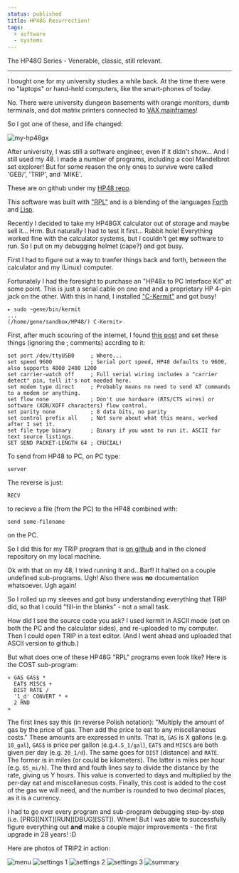 ```yaml
---                                                                                                                                                                          
status: published
title: HP48G Resurrection!
tags:
  - software
  - systems
---
```


The HP48G Series - Venerable, classic, still relevant.

---

I bought one for my university studies a while back. At the time there were no "laptops" or hand-held computers, like the smart-phones of today.

No. There were university dungeon basements with orange monitors, dumb terminals, and dot matrix printers connected to [VAX mainframes](https://en.wikipedia.org/wiki/VAX)!

So I got one of these, and life changed:

![my-hp48gx](my-hp48gx.gif)

After university, I was still a software engineer, even if it didn't show... And I still used my 48.  I made a number of programs, including a cool Mandelbrot set explorer!  But for some reason the only ones to survive were called 'GEB/', 'TRIP', and 'MIKE'.

These are on github under my [HP48 repo](https://github.com/ology/HP48).

This software was built with ["RPL"](https://en.wikipedia.org/wiki/RPL_(programming_language)) and is a blending of the languages [Forth](https://en.wikipedia.org/wiki/Forth_(programming_language)) and [Lisp](https://en.wikipedia.org/wiki/Lisp_(programming_language)).

Recently I decided to take my HP48GX calculator out of storage and maybe sell it... Hrm. But naturally I had to test it first... Rabbit hole!  Everything worked fine with the calculator systems, but I couldn't get **my** software to run.  So I put on my debugging helmet (cape?) and got busy.

First I had to figure out a way to tranfer things back and forth, between the calculator and my (Linux) computer.

Fortunately I had the foresight to purchase an "HP48x to PC Interface Kit" at some point.  This is just a serial cable on one end and a proprietary HP 4-pin jack on the other.  With this in hand, I installed ["C-Kermit"](https://www.kermitproject.org/ck90.html) and got busy!

    ▸ sudo ~gene/bin/kermit 
    ...
    (/home/gene/sandbox/HP48/) C-Kermit>

First, after much scouring of the internet, I found [this post](https://retrocomputing.stackexchange.com/questions/16165/how-to-transfer-files-between-modern-linux-host-and-hp48-handheld-calculator) and set these things (ignoring the ; comments) accrding to it:

    set port /dev/ttyUSB0     ; Where...
    set speed 9600            ; Serial port speed, HP48 defaults to 9600, also supports 4800 2400 1200
    set carrier-watch off     ; Full serial wiring includes a "carrier detect" pin, tell it's not needed here.
    set modem type direct     ; Probably means no need to send AT commands to a modem or anything.
    set flow none             ; Don't use hardware (RTS/CTS wires) or software (XON/XOFF characters) flow control.
    set parity none           ; 8 data bits, no parity
    set control prefix all    ; Not sure about what this means, worked after I set it.
    set file type binary      ; Binary if you want to run it. ASCII for text source listings.
    SET SEND PACKET-LENGTH 64 ; CRUCIAL!

To send from HP48 to PC, on PC type:

    server

The reverse is just:

    RECV

to recieve a file (from the PC) to the HP48 combined with:

    send some-filename

on the PC.

So I did this for my TRIP program that is [on github](https://github.com/ology/HP48) and in the cloned repository on my local machine.

Ok with that on my 48, I tried running it and...Barf!  It halted on a couple undefined sub-programs.  Ugh!  Also there was **no** documentation whatsoever. Ugh again!

So I rolled up my sleeves and got busy understanding everything that TRIP did, so that I could "fill-in the blanks" - not a small task.

How did I see the source code you ask?  I used kermit in ASCII mode (set on both the PC and the calculator sides), and re-uploaded to my computer.  Then I could open TRIP in a text editor.  (And I went ahead and uploaded that ASCII version to github.)

But what does one of these HP48G "RPL" programs even look like?  Here is the COST sub-program:

    « GAS GAS$ *
      EAT$ MISC$ +
      DIST RATE /
      '1_d' CONVERT * +
      2 RND
    »

The first lines say this (in reverse Polish notation): "Multiply the amount of gas by the price of gas. Then add the price to eat to any miscellaneous costs."  These amounts are expressed in units.  That is, `GAS` is X gallons (e.g. `10_gal`), `GAS$` is price per gallon (e.g.`4.5_1/gal`), `EAT$` and `MISC$` are both given per day (e.g. `20_1/d`).  The same goes for `DIST` (distance) and `RATE`.  The former is in miles (or could be kilometers).  The latter is miles per hour (e.g. `65_mi/h`).  The third and fouth lines say to divide the distance by the rate, giving us Y hours.  This value is converted to days and multiplied by the per-day eat and miscellaneous costs.  Finally, this cost is added to the cost of the gas we will need, and the number is rounded to two decimal places, as it is a currency.

I had to go over every program and sub-program debugging step-by-step (i.e. [PRG][NXT][RUN][DBUG][SST]). Whew!  But I was able to successfully figure everything out **and** make a couple major improvements - the first upgrade in 28 years! :D

Here are photos of TRIP2 in action:

![menu](trip2-menu.jpg)
![settings 1](trip2-set1.jpg)
![settings 2](trip2-set2.jpg)
![settings 3](trip2-set3.jpg)
![summary](trip2-summary.jpg)

